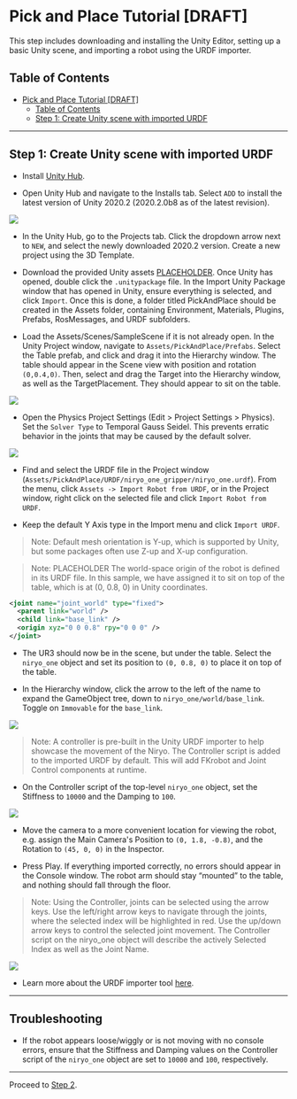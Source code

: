 # Pick and Place Tutorial [DRAFT]

This step includes downloading and installing the Unity Editor, setting up a basic Unity scene, and importing a robot using the URDF importer.

## Table of Contents
- [Pick and Place Tutorial [DRAFT]](#pick-and-place-tutorial-draft)
  - [Table of Contents](#table-of-contents)
  - [Step 1: Create Unity scene with imported URDF](#step-1-create-unity-scene-with-imported-urdf)
  
---

## Step 1: Create Unity scene with imported URDF
  
- Install [Unity Hub](https://unity3d.com/get-unity/download).
  
- Open Unity Hub and navigate to the Installs tab. Select `ADD` to install the latest version of Unity 2020.2 (2020.2.0b8 as of the latest revision).
   
![](img/1_hub.png) 

- In the Unity Hub, go to the Projects tab. Click the dropdown arrow next to `NEW`, and select the newly downloaded 2020.2 version. Create a new project using the 3D Template.
  
- Download the provided Unity assets [PLACEHOLDER](). Once Unity has opened, double click the `.unitypackage` file. In the Import Unity Package window that has opened in Unity, ensure everything is selected, and click `Import`. Once this is done, a folder titled PickAndPlace should be created in the Assets folder, containing Environment, Materials, Plugins, Prefabs, RosMessages, and URDF subfolders.
  <!-- - If a window prompts you that `The open scene(s) have been modified externally`, select `Reload` to open the imported files. -->
  
- Load the Assets/Scenes/SampleScene if it is not already open. In the Unity Project window, navigate to `Assets/PickAndPlace/Prefabs`. Select the Table prefab, and click and drag it into the Hierarchy window. The table should appear in the Scene view with position and rotation `(0,0.4,0)`. Then, select and drag the Target into the Hierarchy window, as well as the TargetPlacement. They should appear to sit on the table.

![](img/1_cube.png) 

- Open the Physics Project Settings (Edit > Project Settings > Physics). Set the `Solver Type` to Temporal Gauss Seidel. This prevents erratic behavior in the joints that may be caused by the default solver.

![](img/1_physics.png)

<!-- - Find and select `Assets/Plugins/Urdf.dll` in the Project window and uncheck `Validate References` in the Inspector. -->
  
<!-- ![](img/1_dll.png)  -->

- Find and select the URDF file in the Project window (`Assets/PickAndPlace/URDF/niryo_one_gripper/niryo_one.urdf`). From the menu, click `Assets -> Import Robot from URDF`, or in the Project window, right click on the selected file and click `Import Robot from URDF`.
  
- Keep the default Y Axis type in the Import menu and click `Import URDF`.
  
> Note: Default mesh orientation is Y-up, which is supported by Unity, but some packages often use Z-up and X-up configuration.

> Note: PLACEHOLDER The world-space origin of the robot is defined in its URDF file. In this sample, we have assigned it to sit on top of the table, which is at (0, 0.8, 0) in Unity coordinates.
  ```xml
  <joint name="joint_world" type="fixed">
    <parent link="world" />
    <child link="base_link" />
    <origin xyz="0 0 0.8" rpy="0 0 0" />
  </joint>
  ```

- The UR3 should now be in the scene, but under the table. Select the `niryo_one` object and set its position to `(0, 0.8, 0)` to place it on top of the table.
  
- In the Hierarchy window, click the arrow to the left of the name to expand the GameObject tree, down to `niryo_one/world/base_link`. Toggle on `Immovable` for the `base_link`.

![](img/1_base.png) 

> Note: A controller is pre-built in the Unity URDF importer to help showcase the movement of the Niryo. The Controller script is added to the imported URDF by default. This will add FKrobot and Joint Control components at runtime. 

- On the Controller script of the top-level `niryo_one` object, set the Stiffness to `10000` and the Damping to `100`.

![](img/1_controller.png) 

- Move the camera to a more convenient location for viewing the robot, e.g. assign the Main Camera's Position to `(0, 1.8, -0.8)`, and the Rotation to `(45, 0, 0)` in the Inspector.

- Press Play. If everything imported correctly, no errors should appear in the Console window. The robot arm should stay “mounted” to the table, and nothing should fall through the floor. 
  
> Note: Using the Controller, joints can be selected using the arrow keys. Use the left/right arrow keys to navigate through the joints, where the selected index will be highlighted in red. Use the up/down arrow keys to control the selected joint movement. The Controller script on the niryo_one object will describe the actively Selected Index as well as the Joint Name.

![](img/1_end.gif) 

- Learn more about the URDF importer tool [here](https://github.com/Unity-Technologies/Robotics-Tutorials/blob/master/urdf_tutorial.md).

---

## Troubleshooting

- If the robot appears loose/wiggly or is not moving with no console errors, ensure that the Stiffness and Damping values on the Controller script of the `niryo_one` object are set to `10000` and `100`, respectively.

---

<!-- ## Resources

- Niryo One?
--- -->


Proceed to [Step 2](2_ros_tcp.md).